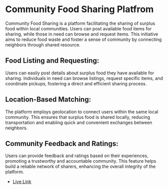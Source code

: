 # Community Food Sharing Platfrom

Community Food Sharing is a platform facilitating the sharing of surplus food within local communities. Users can post available food items for sharing, while those in need can browse and request items. This initiative aims to reduce food waste and foster a sense of community by connecting neighbors through shared resource.
## Food Listing and Requesting:
Users can easily post details about surplus food they have available for sharing. Individuals in need can browse listings, request specific items, and coordinate pickups, fostering a direct and efficient sharing process.

## Location-Based Matching:
The platform employs geolocation to connect users within the same local community. This ensures that surplus food is shared locally, reducing transportation and enabling quick and convenient exchanges between neighbors.

## Community Feedback and Ratings:
Users can provide feedback and ratings based on their experiences, promoting a trustworthy and accountable community. This feature helps build a reliable network of sharers, enhancing the overall integrity of the platform.


- [Live Link](https://foodsharingproject-7b9be.web.app/)
